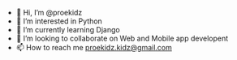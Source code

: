 - 👋 Hi, I’m @proekidz
- 👀 I’m interested in Python 
- 🌱 I’m currently learning Django
- 💞️ I’m looking to collaborate on Web and Mobile app developent
- 📫 How to reach me proekidz.kidz@gmail.com

<!---
proekidz/proekidz is a ✨ special ✨ repository because its `README.md` (this file) appears on your GitHub profile.
You can click the Preview link to take a look at your changes.
--->
